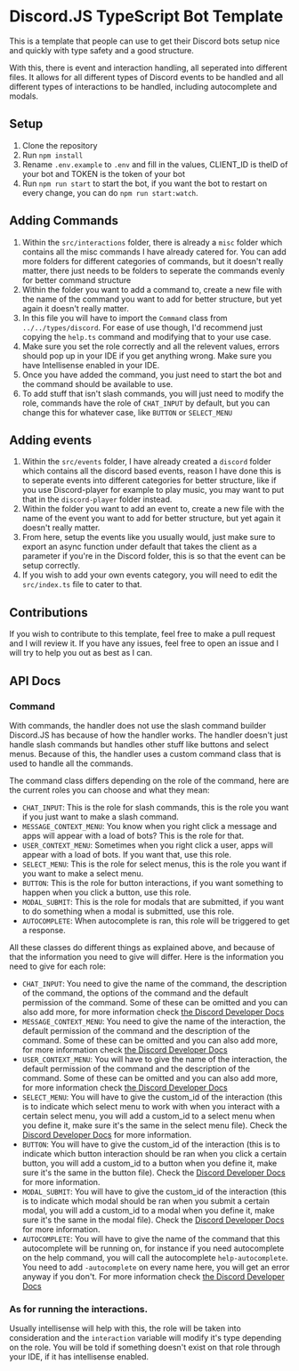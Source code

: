 # Discord.JS TypeScript Bot Template

This is a template that people can use to get their Discord bots setup nice and quickly with type safety and a good structure.

With this, there is event and interaction handling, all seperated into different files. It allows for all different types of Discord events to be handled and all different types of interactions to be handled, including autocomplete and modals.

## Setup

1. Clone the repository
2. Run `npm install`
3. Rename `.env.example` to `.env` and fill in the values, CLIENT_ID is theID of your bot and TOKEN is the token of your bot
4. Run `npm run start` to start the bot, if you want the bot to restart on every change, you can do `npm run start:watch`.

## Adding Commands

1. Within the `src/interactions` folder, there is already a `misc` folder which contains all the misc commands I have already catered for. You can add more folders for different categories of commands, but it doesn't really matter, there just needs to be folders to seperate the commands evenly for better command structure
2. Within the folder you want to add a command to, create a new file with the name of the command you want to add for better structure, but yet again it doesn't really matter.
3. In this file you will have to import the `Command` class from `../../types/discord`. For ease of use though, I'd recommend just copying the `help.ts` command and modifying that to your use case.
4. Make sure you set the role correctly and all the relevent values, errors should pop up in your IDE if you get anything wrong. Make sure you have Intellisense enabled in your IDE.
5. Once you have added the command, you just need to start the bot and the command should be available to use.
6. To add stuff that isn't slash commands, you will just need to modify the role, commands have the role of `CHAT_INPUT` by default, but you can change this for whatever case, like `BUTTON` or `SELECT_MENU`

## Adding events

1. Within the `src/events` folder, I have already created a `discord` folder which contains all the discord based events, reason I have done this is to seperate events into different categories for better structure, like if you use Discord-player for example to play music, you may want to put that in the `discord-player` folder instead.
2. Within the folder you want to add an event to, create a new file with the name of the event you want to add for better structure, but yet again it doesn't really matter.
3. From here, setup the events like you usually would, just make sure to export an async function under default that takes the client as a parameter if you're in the Discord folder, this is so that the event can be setup correctly.
4. If you wish to add your own events category, you will need to edit the `src/index.ts` file to cater to that.

## Contributions

If you wish to contribute to this template, feel free to make a pull request and I will review it. If you have any issues, feel free to open an issue and I will try to help you out as best as I can.

## API Docs

### Command

With commands, the handler does not use the slash command builder Discord.JS has because of how the handler works. The handler doesn't just handle slash commands but handles other stuff like buttons and select menus. Because of this, the handler uses a custom command class that is used to handle all the commands.

The command class differs depending on the role of the command, here are the current roles you can choose and what they mean:

-   `CHAT_INPUT`: This is the role for slash commands, this is the role you want if you just want to make a slash command.
-   `MESSAGE_CONTEXT_MENU`: You know when you right click a message and apps will appear with a load of bots? This is the role for that.
-   `USER_CONTEXT_MENU`: Sometimes when you right click a user, apps will appear with a load of bots. If you want that, use this role.
-   `SELECT_MENU`: This is the role for select menus, this is the role you want if you want to make a select menu.
-   `BUTTON`: This is the role for button interactions, if you want something to happen when you click a button, use this role.
-   `MODAL_SUBMIT`: This is the role for modals that are submitted, if you want to do something when a modal is submitted, use this role.
-   `AUTOCOMPLETE`: When autocomplete is ran, this role will be triggered to get a response.

All these classes do different things as explained above, and because of that the information you need to give will differ. Here is the information you need to give for each role:

-   `CHAT_INPUT`: You need to give the name of the command, the description of the command, the options of the command and the default permission of the command. Some of these can be omitted and you can also add more, for more information check [the Discord Developer Docs](https://discord.com/developers/docs/interactions/application-commands#application-command-object-application-command-structure)
-   `MESSAGE_CONTEXT_MENU`: You need to give the name of the interaction, the default permission of the command and the description of the command. Some of these can be omitted and you can also add more, for more information check [the Discord Developer Docs](https://discord.com/developers/docs/interactions/application-commands#application-command-object-application-command-structure)
-   `USER_CONTEXT_MENU`: You will have to give the name of the interaction, the default permission of the command and the description of the command. Some of these can be omitted and you can also add more, for more information check [the Discord Developer Docs](https://discord.com/developers/docs/interactions/application-commands#application-command-object-application-command-structure)
-   `SELECT_MENU`: You will have to give the custom_id of the interaction (this is to indicate which select menu to work with when you interact with a certain select menu, you will add a custom_id to a select menu when you define it, make sure it's the same in the select menu file). Check the [Discord Developer Docs](https://discord.com/developers/docs/interactions/message-components#select-menus) for more information.
-   `BUTTON`: You will have to give the custom_id of the interaction (this is to indicate which button interaction should be ran when you click a certain button, you will add a custom_id to a button when you define it, make sure it's the same in the button file). Check the [Discord Developer Docs](https://discord.com/developers/docs/interactions/message-components#buttons) for more information.
-   `MODAL_SUBMIT`: You will have to give the custom_id of the interaction (this is to indicate which modal should be ran when you submit a certain modal, you will add a custom_id to a modal when you define it, make sure it's the same in the modal file). Check the [Discord Developer Docs](https://discord.com/developers/docs/interactions/receiving-and-responding#interaction-response-object-modal) for more information.
-   `AUTOCOMPLETE`: You will have to give the name of the command that this autocomplete will be running on, for instance if you need autocomplete on the help command, you will call the autocomplete `help-autocomplete`. You need to add `-autocomplete` on every name here, you will get an error anyway if you don't. For more information check [the Discord Developer Docs](https://discord.com/developers/docs/interactions/application-commands#application-command-object-application-command-structure)

### As for running the interactions.

Usually intellisense will help with this, the role will be taken into consideration and the `interaction` variable will modify it's type depending on the role. You will be told if something doesn't exist on that role through your IDE, if it has intellisense enabled.
